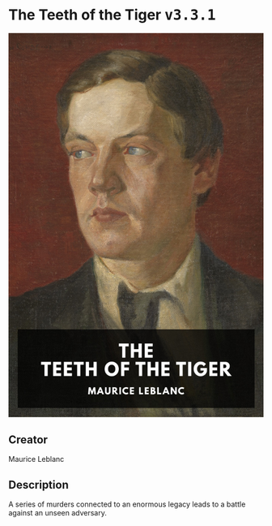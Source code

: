 
# The Teeth of the Tiger <kbd>v3.3.1</kbd>

<center>
  <img src="./cover-1024.jpg"/>
</center>

## Creator
Maurice Leblanc

## Description
A series of murders connected to an enormous legacy leads to a battle against an unseen adversary.
